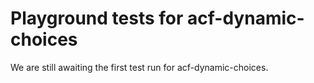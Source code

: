 # Playground tests for acf-dynamic-choices
We are still awaiting the first test run for acf-dynamic-choices.
